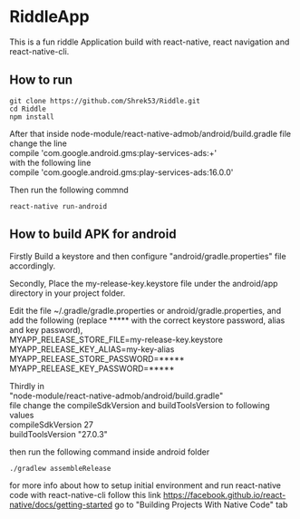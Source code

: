 # RiddleApp
This is a fun riddle Application build with react-native, react navigation and react-native-cli.

## How to run
```
git clone https://github.com/Shrek53/Riddle.git
cd Riddle
npm install
```
After that inside node-module/react-native-admob/android/build.gradle file
change the line  
compile 'com.google.android.gms:play-services-ads:+'  
with the following line  
compile 'com.google.android.gms:play-services-ads:16.0.0'  

Then run the following commnd 
```
react-native run-android
```

## How to build APK for android
Firstly Build a keystore and then configure "android/gradle.properties" file accordingly.

Secondly,
Place the my-release-key.keystore file under the android/app directory in your project folder.

Edit the file ~/.gradle/gradle.properties or android/gradle.properties, and add the following (replace ***** with the correct keystore password, alias and key password),  
MYAPP_RELEASE_STORE_FILE=my-release-key.keystore  
MYAPP_RELEASE_KEY_ALIAS=my-key-alias  
MYAPP_RELEASE_STORE_PASSWORD=*****  
MYAPP_RELEASE_KEY_PASSWORD=*****

Thirdly in  
"node-module/react-native-admob/android/build.gradle"  
file change the compileSdkVersion and buildToolsVersion to following values  
compileSdkVersion 27  
buildToolsVersion "27.0.3"  

then run the following command inside android folder
```
./gradlew assembleRelease
```


for more info about how to setup initial environment and run react-native code with react-native-cli follow this link 
https://facebook.github.io/react-native/docs/getting-started
go to "Building Projects With Native Code" tab

